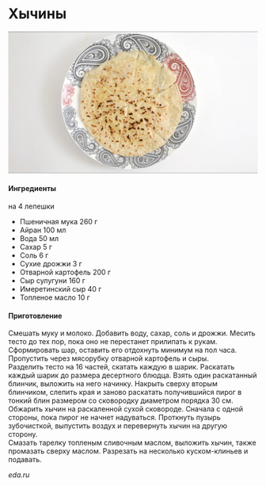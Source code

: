 ﻿---
image: ../pics/hychiny-s-kartofelem-i-syrom_79773_photo_94263.jpg
---
# Хычины

![Хычины](../pics/hychiny-s-kartofelem-i-syrom_79773_photo_94263.jpg)

#### Ингредиенты
на 4 лепешки

* Пшеничная мука 260 г
* Айран 100 мл
* Вода 50 мл
* Сахар 5 г
* Соль 6 г
* Сухие дрожжи 3 г
* Отварной картофель 200 г
* Сыр сулугуни 160 г
* Имеретинский сыр 40 г
* Топленое масло 10 г

#### Приготовление

Смешать муку и молоко. Добавить воду, сахар, соль и дрожжи. Месить тесто до тех пор, пока оно не перестанет прилипать к рукам. Сформировать шар, оставить его отдохнуть минимум на пол часа.  
Пропустить через мясорубку отварной картофель и сыры.  
Разделить тесто на 16 частей, скатать каждую в шарик. Раскатать каждый шарик до размера десертного блюдца. Взять один раскатанный блинчик, выложить на него начинку.
Накрыть сверху вторым блинчиком, слепить края и заново раскатать получившийся пирог в тонкий блин размером со сковородку диаметром порядка 30 см.  
Обжарить хычин на раскаленной сухой сковороде. Сначала с одной стороны, пока пирог не начнет надуваться. Проткнуть пузырь зубочисткой, выпустить воздух и перевернуть хычин на другую сторону.  
Смазать тарелку топленым сливочным маслом, выложить хычин, также промазать сверху маслом. Разрезать на несколько куском-клиньев и подавать.

*eda.ru*
